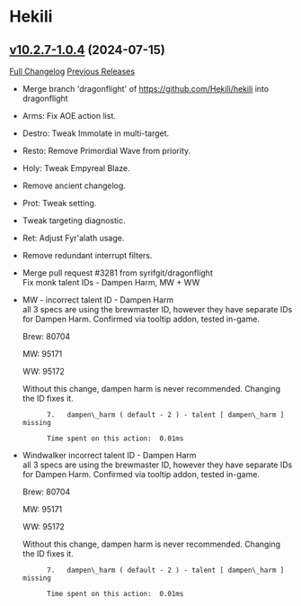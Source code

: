 # Hekili

## [v10.2.7-1.0.4](https://github.com/Hekili/hekili/tree/v10.2.7-1.0.4) (2024-07-15)
[Full Changelog](https://github.com/Hekili/hekili/compare/v10.2.7-1.0.3...v10.2.7-1.0.4) [Previous Releases](https://github.com/Hekili/hekili/releases)

- Merge branch 'dragonflight' of https://github.com/Hekili/hekili into dragonflight  
- Arms: Fix AOE action list.  
- Destro: Tweak Immolate in multi-target.  
- Resto: Remove Primordial Wave from priority.  
- Holy: Tweak Empyreal Blaze.  
- Remove ancient changelog.  
- Prot: Tweak setting.  
- Tweak targeting diagnostic.  
- Ret: Adjust Fyr'alath usage.  
- Remove redundant interrupt filters.  
- Merge pull request #3281 from syrifgit/dragonflight  
    Fix monk talent IDs - Dampen Harm, MW + WW  
- MW - incorrect talent ID - Dampen Harm  
    all 3 specs are using the brewmaster ID, however they have separate IDs for Dampen Harm. Confirmed via tooltip addon, tested in-game.  
    Brew: 80704  
    MW: 95171  
    WW: 95172  
    Without this change, dampen harm is never recommended. Changing the ID fixes it.  
            7.   dampen\_harm ( default - 2 ) - talent [ dampen\_harm ] missing  
            Time spent on this action:  0.01ms  
- Windwalker incorrect talent ID - Dampen Harm  
    all 3 specs are using the brewmaster ID, however they have separate IDs for Dampen Harm. Confirmed via tooltip addon, tested in-game.  
    Brew: 80704  
    MW: 95171  
    WW: 95172  
    Without this change, dampen harm is never recommended. Changing the ID fixes it.  
            7.   dampen\_harm ( default - 2 ) - talent [ dampen\_harm ] missing  
            Time spent on this action:  0.01ms  